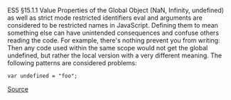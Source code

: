 ES5 §15.1.1 Value Properties of the Global Object (NaN, Infinity, undefined) as well as strict mode restricted identifiers eval and arguments are considered to be restricted names in JavaScript. Defining them to mean something else can have unintended consequences and confuse others reading the code. For example, there's nothing prevent you from writing:
Then any code used within the same scope would not get the global undefined, but rather the local version with a very different meaning.
The following patterns are considered problems:

```
var undefined = "foo";

```

[Source](http://eslint.org/docs/rules/no-shadow-restricted-names)
